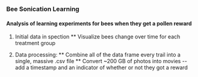### Bee Sonication Learning
#### Analysis of learning experiments for bees when they get a pollen reward


1. Initial data in spection
** Visualize bees change over time for each treatment group



2. Data processing:
** Combine all of the data frame every trail into a single, massive .csv file
** Convert ~200 GB of photos into movies -- add a timestamp and an indicator of whether or not they got a reward
